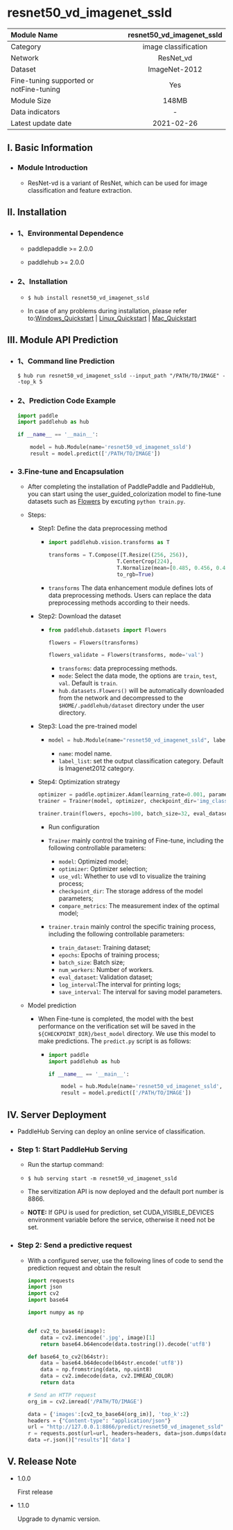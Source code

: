 # resnet50_vd_imagenet_ssld

|Module Name|resnet50_vd_imagenet_ssld|
| :--- | :---: | 
|Category |image classification|
|Network|ResNet_vd|
|Dataset|ImageNet-2012|
|Fine-tuning supported or notFine-tuning|Yes|
|Module Size|148MB|
|Data indicators|-|
|Latest update date|2021-02-26|


## I. Basic Information 

- ### Module Introduction

  - ResNet-vd is a variant of ResNet, which can be used for image classification and feature extraction.


## II. Installation

- ### 1、Environmental Dependence

    - paddlepaddle >= 2.0.0

    - paddlehub >= 2.0.0

- ### 2、Installation

    - ```shell
      $ hub install resnet50_vd_imagenet_ssld
      ```

    - In case of any problems during installation, please refer to:[Windows_Quickstart](../../../../docs/docs_ch/get_start/windows_quickstart.md)
    | [Linux_Quickstart](../../../../docs/docs_ch/get_start/linux_quickstart.md) | [Mac_Quickstart](../../../../docs/docs_ch/get_start/mac_quickstart.md)   

## III. Module API Prediction

- ### 1、Command line Prediction

    ```shell
    $ hub run resnet50_vd_imagenet_ssld --input_path "/PATH/TO/IMAGE" --top_k 5
    ```
- ### 2、Prediction Code Example

    ```python
    import paddle
    import paddlehub as hub

    if __name__ == '__main__':

        model = hub.Module(name='resnet50_vd_imagenet_ssld')
        result = model.predict(['/PATH/TO/IMAGE'])
    ```
- ### 3.Fine-tune and Encapsulation

    - After completing the installation of PaddlePaddle and PaddleHub, you can start using the user_guided_colorization model to fine-tune datasets such as [Flowers](../../docs/reference/datasets.md#class-hubdatasetsflowers) by excuting `python train.py`.

    - Steps:

        - Step1: Define the data preprocessing method
            - ```python
              import paddlehub.vision.transforms as T

              transforms = T.Compose([T.Resize((256, 256)),
                                    T.CenterCrop(224),
                                    T.Normalize(mean=[0.485, 0.456, 0.406], std = [0.229, 0.224, 0.225])],
                                    to_rgb=True)
              ```

             - `transforms` The data enhancement module defines lots of data preprocessing methods. Users can replace the data preprocessing methods according to their needs.


        - Step2: Download the dataset

            - ```python
              from paddlehub.datasets import Flowers

              flowers = Flowers(transforms)

              flowers_validate = Flowers(transforms, mode='val')
              ```

                * `transforms`: data preprocessing methods.
                * `mode`: Select the data mode, the options are `train`, `test`, `val`. Default is `train`.
                * `hub.datasets.Flowers()` will be automatically downloaded from the network and decompressed to the `$HOME/.paddlehub/dataset` directory under the user directory.

        - Step3: Load the pre-trained model

            - ```python
              model = hub.Module(name="resnet50_vd_imagenet_ssld", label_list=["roses", "tulips", "daisy", "sunflowers", "dandelion"])
              ```
                * `name`: model name.
                * `label_list`: set the output classification category. Default is Imagenet2012 category.

        - Step4: Optimization strategy

            ```python
            optimizer = paddle.optimizer.Adam(learning_rate=0.001, parameters=model.parameters())
            trainer = Trainer(model, optimizer, checkpoint_dir='img_classification_ckpt')

            trainer.train(flowers, epochs=100, batch_size=32, eval_dataset=flowers_validate, save_interval=1)
            ```


            - Run configuration

            - `Trainer` mainly control the training of Fine-tune, including the following controllable parameters:

                * `model`: Optimized model;
                * `optimizer`: Optimizer selection;
                * `use_vdl`: Whether to use vdl to visualize the training process;
                * `checkpoint_dir`: The storage address of the model parameters;
                * `compare_metrics`: The measurement index of the optimal model;

            - `trainer.train` mainly control the specific training process, including the following controllable parameters:

                * `train_dataset`: Training dataset;
                * `epochs`: Epochs of training process;
                * `batch_size`: Batch size;
                * `num_workers`: Number of workers.
                * `eval_dataset`: Validation dataset;
                * `log_interval`:The interval for printing logs;
                * `save_interval`: The interval for saving model parameters.


    - Model prediction

        -   When Fine-tune is completed, the model with the best performance on the verification set will be saved in the `${CHECKPOINT_DIR}/best_model` directory. We use this model to make predictions. The `predict.py` script is as follows:

            - ```python
              import paddle
              import paddlehub as hub

              if __name__ == '__main__':

                  model = hub.Module(name='resnet50_vd_imagenet_ssld', label_list=["roses", "tulips", "daisy", "sunflowers", "dandelion"], load_checkpoint='/PATH/TO/CHECKPOINT')
                  result = model.predict(['/PATH/TO/IMAGE'])
              ```

## IV. Server Deployment

- PaddleHub Serving can deploy an online service of classification.

- ### Step 1: Start PaddleHub Serving

    - Run the startup command:

    - ```shell
      $ hub serving start -m resnet50_vd_imagenet_ssld
      ```

    - The servitization API is now deployed and the default port number is 8866.

    - **NOTE:** If GPU is used for prediction, set CUDA_VISIBLE_DEVICES environment variable before the service, otherwise it need not be set.
    
- ### Step 2: Send a predictive request

    - With a configured server, use the following lines of code to send the prediction request and obtain the result

        ```python
        import requests
        import json
        import cv2
        import base64

        import numpy as np


        def cv2_to_base64(image):
            data = cv2.imencode('.jpg', image)[1]
            return base64.b64encode(data.tostring()).decode('utf8')

        def base64_to_cv2(b64str):
            data = base64.b64decode(b64str.encode('utf8'))
            data = np.fromstring(data, np.uint8)
            data = cv2.imdecode(data, cv2.IMREAD_COLOR)
            return data

        # Send an HTTP request
        org_im = cv2.imread('/PATH/TO/IMAGE')

        data = {'images':[cv2_to_base64(org_im)], 'top_k':2}
        headers = {"Content-type": "application/json"}
        url = "http://127.0.0.1:8866/predict/resnet50_vd_imagenet_ssld"
        r = requests.post(url=url, headers=headers, data=json.dumps(data))
        data =r.json()["results"]['data']
        ```
## V. Release Note

* 1.0.0

  First release

* 1.1.0
    
  Upgrade to dynamic version.

